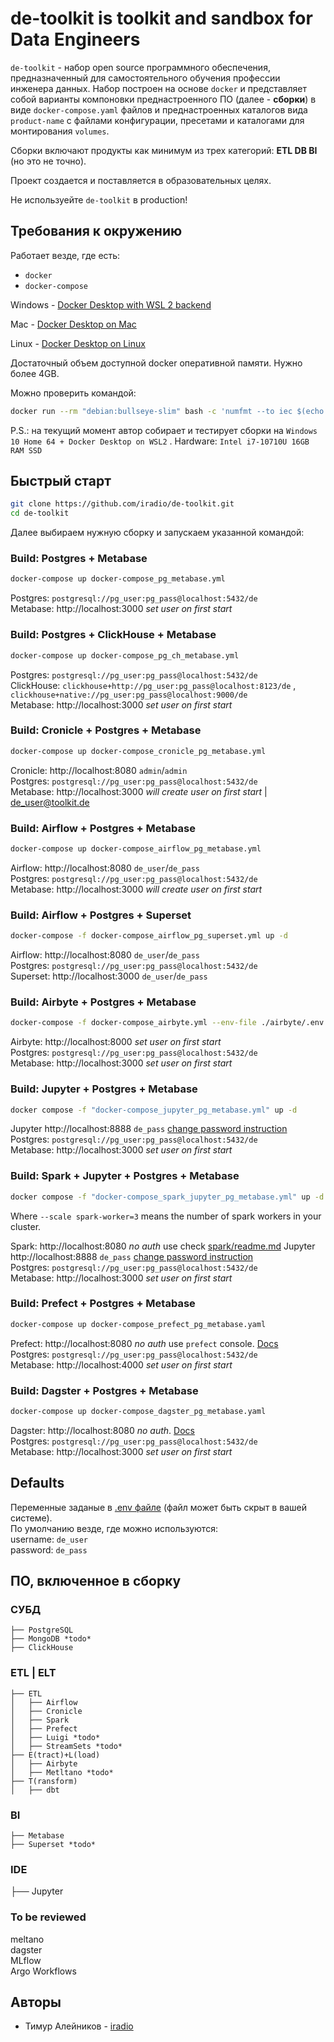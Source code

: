 # de-toolkit is toolkit and sandbox for Data Engineers
`de-toolkit` - набор open source программного обеспечения, предназначенный для самостоятельного обучения профессии инженера данных. Набор построен на основе `docker` и представляет собой варианты компоновки преднастроенного ПО (далее - **сборки**) в виде `docker-compose.yaml` файлов и преднастроенных каталогов вида `product-name` с файлами конфигурации, пресетами и каталогами для монтирования `volumes`.

Сборки включают продукты как минимум из трех категорий: **ETL DB BI** (но это не точно).

Проект создается и поставляется в образовательных целях.

Не используейте `de-toolkit` в production!

## Требования к окружению
Работает везде, где есть:
- `docker`
- `docker-compose`

Windows - [Docker Desktop with WSL 2 backend](https://docs.docker.com/desktop/windows/wsl/)

Mac - [Docker Desktop on Mac](https://docs.docker.com/desktop/install/mac-install/)

Linux - [Docker Desktop on Linux](https://docs.docker.com/desktop/install/linux-install/)

Достаточный объем доступной docker оперативной памяти. Нужно более 4GB. 

Можно проверить командой:

``` bash
docker run --rm "debian:bullseye-slim" bash -c 'numfmt --to iec $(echo $(($(getconf _PHYS_PAGES) * $(getconf PAGE_SIZE))))' 
```
P.S.: на текущий момент автор собирает и тестирует сборки на `Windows 10 Home 64 + Docker Desktop on WSL2` . Hardware: `Intel i7-10710U 16GB RAM SSD`

## Быстрый старт
``` bash
git clone https://github.com/iradio/de-toolkit.git
cd de-toolkit
```
Далее выбираем нужную сборку и запускаем указанной командой:

### Build: Postgres + Metabase
``` bash
docker-compose up docker-compose_pg_metabase.yml
```
Postgres: `postgresql://pg_user:pg_pass@localhost:5432/de`   
Metabase: http://localhost:3000 *set user on first start*  

### Build: Postgres + ClickHouse + Metabase
``` bash
docker-compose up docker-compose_pg_ch_metabase.yml
```
Postgres: `postgresql://pg_user:pg_pass@localhost:5432/de`  
ClickHouse: `clickhouse+http://pg_user:pg_pass@localhost:8123/de` , `clickhouse+native://pg_user:pg_pass@localhost:9000/de`  
Metabase: http://localhost:3000 *set user on first start*  

### Build: Cronicle + Postgres + Metabase
``` bash
docker-compose up docker-compose_cronicle_pg_metabase.yml
```
Cronicle: http://localhost:8080 `admin`/`admin`  
Postgres: `postgresql://pg_user:pg_pass@localhost:5432/de`  
Metabase: http://localhost:3000 *will create user on first start*   | de_user@toolkit.de

### Build: Airflow + Postgres + Metabase
``` bash
docker-compose up docker-compose_airflow_pg_metabase.yml
```
Airflow: http://localhost:8080 `de_user`/`de_pass`  
Postgres: `postgresql://pg_user:pg_pass@localhost:5432/de`  
Metabase: http://localhost:3000 *will create user on first start*

### Build: Airflow + Postgres + Superset
``` bash
docker-compose -f docker-compose_airflow_pg_superset.yml up -d
```
Airflow: http://localhost:8080 `de_user`/`de_pass`  
Postgres: `postgresql://pg_user:pg_pass@localhost:5432/de`  
Superset: http://localhost:3000 `de_user`/`de_pass`


### Build: Airbyte + Postgres + Metabase
``` bash
docker-compose -f docker-compose_airbyte.yml --env-file ./airbyte/.env up -d
```
Airbyte: http://localhost:8000 *set user on first start*  
Postgres: `postgresql://pg_user:pg_pass@localhost:5432/de`  
Metabase: http://localhost:3000 *set user on first start*

### Build: Jupyter + Postgres + Metabase
``` bash
docker compose -f "docker-compose_jupyter_pg_metabase.yml" up -d
```
Jupyter http://localhost:8888 `de_pass` [change password instruction](./jupyter/notebooks/change_jypyter_pass.ipynb)  
Postgres: `postgresql://pg_user:pg_pass@localhost:5432/de`  
Metabase: http://localhost:3000 *set user on first start*

### Build: Spark + Jupyter + Postgres + Metabase
``` bash
docker compose -f "docker-compose_spark_jupyter_pg_metabase.yml" up -d --scale spark-worker=3
```
Where `--scale spark-worker=3` means the number of spark workers in your cluster.  

Spark: http://localhost:8080 *no auth* use check [spark/readme.md](./spark/readme.md)
Jupyter http://localhost:8888 `de_pass` [change password instruction](./jupyter/notebooks/change_jypyter_pass.ipynb)  
Postgres: `postgresql://pg_user:pg_pass@localhost:5432/de`  
Metabase: http://localhost:3000 *set user on first start*

### Build: Prefect + Postgres + Metabase
``` bash
docker-compose up docker-compose_prefect_pg_metabase.yaml
```
Prefect: http://localhost:8080 *no auth* use `prefect` console. [Docs](https://docs.prefect.io/)  
Postgres: `postgresql://pg_user:pg_pass@localhost:5432/de`  
Metabase: http://localhost:4000 *set user on first start*

### Build: Dagster + Postgres + Metabase
``` bash
docker-compose up docker-compose_dagster_pg_metabase.yaml
```
Dagster: http://localhost:8080 *no auth*. [Docs](https://docs.dagster.io/getting-started)  
Postgres: `postgresql://pg_user:pg_pass@localhost:5432/de`  
Metabase: http://localhost:3000 *set user on first start*

## Defaults 
Переменные заданые в [.env файле](.env) (файл может быть скрыт в вашей системе).  
По умолчанию везде, где можно используются:  
username: `de_user`  
password: `de_pass`  

## ПО, включенное в сборку
### СУБД
```
├── PostgreSQL
├── MongoDB *todo*
├── ClickHouse
```
### ETL | ELT
```
├── ETL
│   ├── Airflow
│   ├── Cronicle
│   ├── Spark
│   ├── Prefect
│   ├── Luigi *todo*
│   ├── StreamSets *todo*
├── E(tract)+L(load)
│   ├── Airbyte
│   ├── Metltano *todo*
├── T(ransform)
│   ├── dbt
```
### BI
```
├── Metabase
├── Superset *todo*
```
### IDE 
├── Jupyter

### To be reviewed
meltano  
dagster  
MLflow  
Argo Workflows  
## Авторы
- Тимур Алейников - [iradio](https://github.com/iradio)